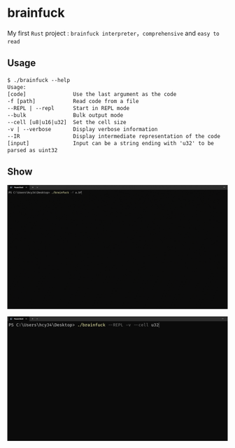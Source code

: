 # brainfuck

My first `Rust` project : `brainfuck interpreter`，`comprehensive` and
`easy to read`

## Usage

```
$ ./brainfuck --help
Usage:
[code]               Use the last argument as the code
-f [path]            Read code from a file
--REPL | --repl      Start in REPL mode
--bulk               Bulk output mode
--cell [u8|u16|u32]  Set the cell size
-v | --verbose       Display verbose information
--IR                 Display intermediate representation of the code
[input]              Input can be a string ending with 'u32' to be parsed as uint32
```

## Show

![mandel](assets/mandel.gif)

![input](assets/REPL.gif)
